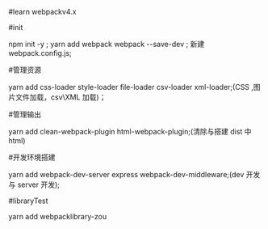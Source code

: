 #learn webpackv4.x

#init

npm init -y ;
yarn add webpack webpack --save-dev ;
新建 webpack.config.js;

#管理资源

yarn add css-loader style-loader file-loader csv-loader xml-loader;(CSS ,图片文件加载，csv\XML 加载)；

#管理输出

yarn add clean-webpack-plugin html-webpack-plugin;(清除与搭建 dist 中 html)

#开发环境搭建

yarn add webpack-dev-server express webpack-dev-middleware;(dev 开发与 server 开发);

#libraryTest

yarn add webpacklibrary-zou

